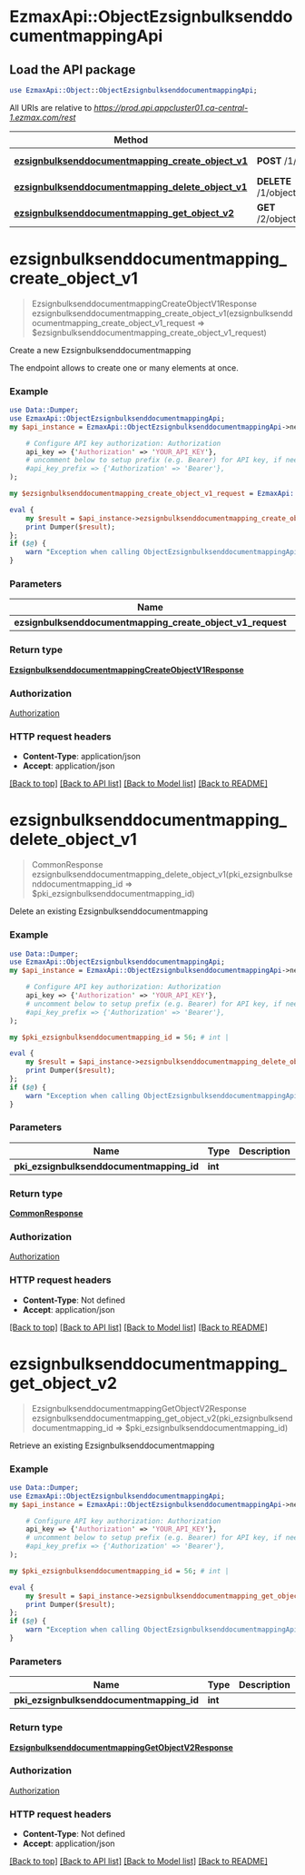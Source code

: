 # EzmaxApi::ObjectEzsignbulksenddocumentmappingApi

## Load the API package
```perl
use EzmaxApi::Object::ObjectEzsignbulksenddocumentmappingApi;
```

All URIs are relative to *https://prod.api.appcluster01.ca-central-1.ezmax.com/rest*

Method | HTTP request | Description
------------- | ------------- | -------------
[**ezsignbulksenddocumentmapping_create_object_v1**](ObjectEzsignbulksenddocumentmappingApi.md#ezsignbulksenddocumentmapping_create_object_v1) | **POST** /1/object/ezsignbulksenddocumentmapping | Create a new Ezsignbulksenddocumentmapping
[**ezsignbulksenddocumentmapping_delete_object_v1**](ObjectEzsignbulksenddocumentmappingApi.md#ezsignbulksenddocumentmapping_delete_object_v1) | **DELETE** /1/object/ezsignbulksenddocumentmapping/{pkiEzsignbulksenddocumentmappingID} | Delete an existing Ezsignbulksenddocumentmapping
[**ezsignbulksenddocumentmapping_get_object_v2**](ObjectEzsignbulksenddocumentmappingApi.md#ezsignbulksenddocumentmapping_get_object_v2) | **GET** /2/object/ezsignbulksenddocumentmapping/{pkiEzsignbulksenddocumentmappingID} | Retrieve an existing Ezsignbulksenddocumentmapping


# **ezsignbulksenddocumentmapping_create_object_v1**
> EzsignbulksenddocumentmappingCreateObjectV1Response ezsignbulksenddocumentmapping_create_object_v1(ezsignbulksenddocumentmapping_create_object_v1_request => $ezsignbulksenddocumentmapping_create_object_v1_request)

Create a new Ezsignbulksenddocumentmapping

The endpoint allows to create one or many elements at once.

### Example
```perl
use Data::Dumper;
use EzmaxApi::ObjectEzsignbulksenddocumentmappingApi;
my $api_instance = EzmaxApi::ObjectEzsignbulksenddocumentmappingApi->new(

    # Configure API key authorization: Authorization
    api_key => {'Authorization' => 'YOUR_API_KEY'},
    # uncomment below to setup prefix (e.g. Bearer) for API key, if needed
    #api_key_prefix => {'Authorization' => 'Bearer'},
);

my $ezsignbulksenddocumentmapping_create_object_v1_request = EzmaxApi::Object::EzsignbulksenddocumentmappingCreateObjectV1Request->new(); # EzsignbulksenddocumentmappingCreateObjectV1Request | 

eval {
    my $result = $api_instance->ezsignbulksenddocumentmapping_create_object_v1(ezsignbulksenddocumentmapping_create_object_v1_request => $ezsignbulksenddocumentmapping_create_object_v1_request);
    print Dumper($result);
};
if ($@) {
    warn "Exception when calling ObjectEzsignbulksenddocumentmappingApi->ezsignbulksenddocumentmapping_create_object_v1: $@\n";
}
```

### Parameters

Name | Type | Description  | Notes
------------- | ------------- | ------------- | -------------
 **ezsignbulksenddocumentmapping_create_object_v1_request** | [**EzsignbulksenddocumentmappingCreateObjectV1Request**](EzsignbulksenddocumentmappingCreateObjectV1Request.md)|  | 

### Return type

[**EzsignbulksenddocumentmappingCreateObjectV1Response**](EzsignbulksenddocumentmappingCreateObjectV1Response.md)

### Authorization

[Authorization](../README.md#Authorization)

### HTTP request headers

 - **Content-Type**: application/json
 - **Accept**: application/json

[[Back to top]](#) [[Back to API list]](../README.md#documentation-for-api-endpoints) [[Back to Model list]](../README.md#documentation-for-models) [[Back to README]](../README.md)

# **ezsignbulksenddocumentmapping_delete_object_v1**
> CommonResponse ezsignbulksenddocumentmapping_delete_object_v1(pki_ezsignbulksenddocumentmapping_id => $pki_ezsignbulksenddocumentmapping_id)

Delete an existing Ezsignbulksenddocumentmapping



### Example
```perl
use Data::Dumper;
use EzmaxApi::ObjectEzsignbulksenddocumentmappingApi;
my $api_instance = EzmaxApi::ObjectEzsignbulksenddocumentmappingApi->new(

    # Configure API key authorization: Authorization
    api_key => {'Authorization' => 'YOUR_API_KEY'},
    # uncomment below to setup prefix (e.g. Bearer) for API key, if needed
    #api_key_prefix => {'Authorization' => 'Bearer'},
);

my $pki_ezsignbulksenddocumentmapping_id = 56; # int | 

eval {
    my $result = $api_instance->ezsignbulksenddocumentmapping_delete_object_v1(pki_ezsignbulksenddocumentmapping_id => $pki_ezsignbulksenddocumentmapping_id);
    print Dumper($result);
};
if ($@) {
    warn "Exception when calling ObjectEzsignbulksenddocumentmappingApi->ezsignbulksenddocumentmapping_delete_object_v1: $@\n";
}
```

### Parameters

Name | Type | Description  | Notes
------------- | ------------- | ------------- | -------------
 **pki_ezsignbulksenddocumentmapping_id** | **int**|  | 

### Return type

[**CommonResponse**](CommonResponse.md)

### Authorization

[Authorization](../README.md#Authorization)

### HTTP request headers

 - **Content-Type**: Not defined
 - **Accept**: application/json

[[Back to top]](#) [[Back to API list]](../README.md#documentation-for-api-endpoints) [[Back to Model list]](../README.md#documentation-for-models) [[Back to README]](../README.md)

# **ezsignbulksenddocumentmapping_get_object_v2**
> EzsignbulksenddocumentmappingGetObjectV2Response ezsignbulksenddocumentmapping_get_object_v2(pki_ezsignbulksenddocumentmapping_id => $pki_ezsignbulksenddocumentmapping_id)

Retrieve an existing Ezsignbulksenddocumentmapping



### Example
```perl
use Data::Dumper;
use EzmaxApi::ObjectEzsignbulksenddocumentmappingApi;
my $api_instance = EzmaxApi::ObjectEzsignbulksenddocumentmappingApi->new(

    # Configure API key authorization: Authorization
    api_key => {'Authorization' => 'YOUR_API_KEY'},
    # uncomment below to setup prefix (e.g. Bearer) for API key, if needed
    #api_key_prefix => {'Authorization' => 'Bearer'},
);

my $pki_ezsignbulksenddocumentmapping_id = 56; # int | 

eval {
    my $result = $api_instance->ezsignbulksenddocumentmapping_get_object_v2(pki_ezsignbulksenddocumentmapping_id => $pki_ezsignbulksenddocumentmapping_id);
    print Dumper($result);
};
if ($@) {
    warn "Exception when calling ObjectEzsignbulksenddocumentmappingApi->ezsignbulksenddocumentmapping_get_object_v2: $@\n";
}
```

### Parameters

Name | Type | Description  | Notes
------------- | ------------- | ------------- | -------------
 **pki_ezsignbulksenddocumentmapping_id** | **int**|  | 

### Return type

[**EzsignbulksenddocumentmappingGetObjectV2Response**](EzsignbulksenddocumentmappingGetObjectV2Response.md)

### Authorization

[Authorization](../README.md#Authorization)

### HTTP request headers

 - **Content-Type**: Not defined
 - **Accept**: application/json

[[Back to top]](#) [[Back to API list]](../README.md#documentation-for-api-endpoints) [[Back to Model list]](../README.md#documentation-for-models) [[Back to README]](../README.md)

